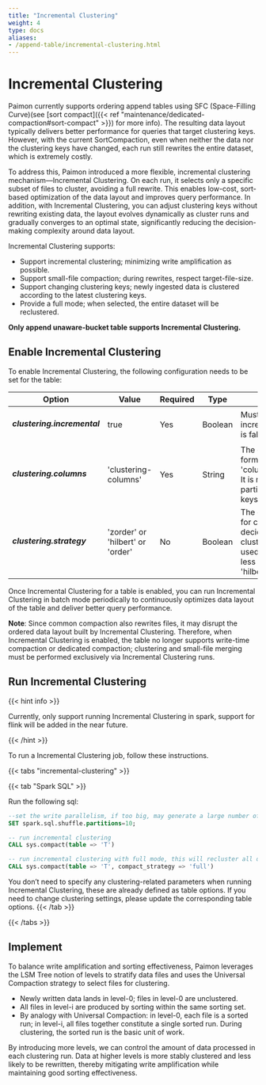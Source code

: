 ```yaml
---
title: "Incremental Clustering"
weight: 4
type: docs
aliases:
- /append-table/incremental-clustering.html
---
```

<!--
Licensed to the Apache Software Foundation (ASF) under one
or more contributor license agreements.  See the NOTICE file
distributed with this work for additional information
regarding copyright ownership.  The ASF licenses this file
to you under the Apache License, Version 2.0 (the
"License"); you may not use this file except in compliance
with the License.  You may obtain a copy of the License at

  http://www.apache.org/licenses/LICENSE-2.0

Unless required by applicable law or agreed to in writing,
software distributed under the License is distributed on an
"AS IS" BASIS, WITHOUT WARRANTIES OR CONDITIONS OF ANY
KIND, either express or implied.  See the License for the
specific language governing permissions and limitations
under the License.
-->

# Incremental Clustering

Paimon currently supports ordering append tables using SFC (Space-Filling Curve)(see [sort compact]({{< ref "maintenance/dedicated-compaction#sort-compact" >}}) for more info). 
The resulting data layout typically delivers better performance for queries that target clustering keys. 
However, with the current SortCompaction, even when neither the data nor the clustering keys have changed, 
each run still rewrites the entire dataset, which is extremely costly. 

To address this, Paimon introduced a more flexible, incremental clustering mechanism—Incremental Clustering. 
On each run, it selects only a specific subset of files to cluster, avoiding a full rewrite. This enables low-cost, 
sort-based optimization of the data layout and improves query performance. In addition, with Incremental Clustering, 
you can adjust clustering keys without rewriting existing data, the layout evolves dynamically as cluster runs and 
gradually converges to an optimal state, significantly reducing the decision-making complexity around data layout.


Incremental Clustering supports:
- Support incremental clustering; minimizing write amplification as possible.
- Support small-file compaction; during rewrites, respect target-file-size.
- Support changing clustering keys; newly ingested data is clustered according to the latest clustering keys.
- Provide a full mode; when selected, the entire dataset will be reclustered.

**Only append unaware-bucket table supports Incremental Clustering.**

## Enable Incremental Clustering

To enable Incremental Clustering, the following configuration needs to be set for the table:
<table class="table table-bordered">
    <thead>
    <tr>
      <th class="text-left" style="width: 20%">Option</th>
      <th class="text-left" style="width: 10%">Value</th>
      <th class="text-left" style="width: 5%">Required</th>
      <th class="text-left" style="width: 10%">Type</th>
      <th class="text-left" style="width: 55%">Description</th>
    </tr>
    </thead>
    <tbody>
    <tr>
      <td><h5>clustering.incremental</h5></td>
      <td>true</td>
      <td style="word-wrap: break-word;">Yes</td>
      <td>Boolean</td>
      <td>Must be set to true to enable incremental clustering. Default is false.</td>
    </tr>
    <tr>
      <td><h5>clustering.columns</h5></td>
      <td>'clustering-columns'</td>
      <td style="word-wrap: break-word;">Yes</td>
      <td>String</td>
      <td>The clustering columns, in the format 'columnName1,columnName2'. It is not recommended to use partition keys as clustering keys.</td>
    </tr>
    <tr>
      <td><h5>clustering.strategy</h5></td>
      <td>'zorder' or 'hilbert' or 'order'</td>
      <td style="word-wrap: break-word;">No</td>
      <td>Boolean</td>
      <td>The ordering algorithm used for clustering. If not set, It'll decided from the number of clustering columns. 'order' is used for 1 column, 'zorder' for less than 5 columns, and 'hilbert' for 5 or more columns.</td>
    </tr>
    </tbody>

</table>

Once Incremental Clustering for a table is enabled, you can run Incremental Clustering in batch mode periodically 
to continuously optimizes data layout of the table and deliver better query performance.

**Note**: Since common compaction also rewrites files, it may disrupt the ordered data layout built by Incremental Clustering. 
Therefore, when Incremental Clustering is enabled, the table no longer supports write-time compaction or dedicated compaction; 
clustering and small-file merging must be performed exclusively via Incremental Clustering runs.

## Run Incremental Clustering
{{< hint info >}}

Currently, only support running Incremental Clustering in spark, support for flink will be added in the near future.

{{< /hint >}}

To run a Incremental Clustering job, follow these instructions.

{{< tabs "incremental-clustering" >}}

{{< tab "Spark SQL" >}}

Run the following sql:

```sql
--set the write parallelism, if too big, may generate a large number of small files.
SET spark.sql.shuffle.partitions=10;

-- run incremental clustering
CALL sys.compact(table => 'T')

-- run incremental clustering with full mode, this will recluster all data
CALL sys.compact(table => 'T', compact_strategy => 'full')
```
You don’t need to specify any clustering-related parameters when running Incremental Clustering, 
these are already defined as table options. If you need to change clustering settings, please update the corresponding table options.
{{< /tab >}}

{{< /tabs >}}

## Implement
To balance write amplification and sorting effectiveness, Paimon leverages the LSM Tree notion of levels to stratify data files 
and uses the Universal Compaction strategy to select files for clustering.
- Newly written data lands in level-0; files in level-0 are unclustered.
- All files in level-i are produced by sorting within the same sorting set.
- By analogy with Universal Compaction: in level-0, each file is a sorted run; in level-i, all files together constitute a single sorted run. During clustering, the sorted run is the basic unit of work.

By introducing more levels, we can control the amount of data processed in each clustering run. 
Data at higher levels is more stably clustered and less likely to be rewritten, thereby mitigating write amplification while maintaining good sorting effectiveness.
